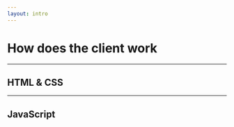 ```yaml
---
layout: intro
---
```


# How does the client work
<Toc mode="onlySiblings" />

---

## HTML & CSS

---

## JavaScript
